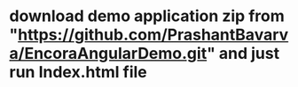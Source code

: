 # download demo application zip from "https://github.com/PrashantBavarva/EncoraAngularDemo.git" and just run Index.html file
